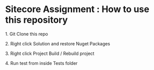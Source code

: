 <h1>Sitecore Assignment : How to use this repository</h1>

<p> 1. Git Clone this repo
<p> 2. Right click Solution and restore Nuget Packages
<p> 3. Right click Project Build / Rebuild project
<p> 4. Run test from inside Tests folder





